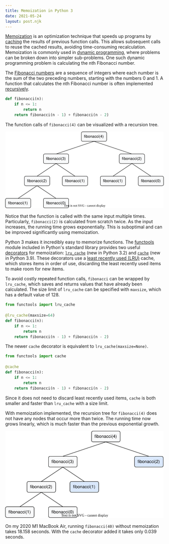 ```yaml
---
title: Memoization in Python 3
date: 2021-05-24
layout: post.njk
---
```


[Memoization](https://en.wikipedia.org/wiki/Memoization) is an optimization
technique that speeds up programs by
[caching](https://en.wikipedia.org/wiki/Cache_(computing)) the results of
previous function calls. This allows subsequent calls to reuse the cached
results, avoiding time-consuming recalculation. Memoization is commonly used in
[dynamic programming](https://en.wikipedia.org/wiki/Dynamic_programming), where
problems can be broken down into simpler sub-problems. One such dynamic
programming problem is calculating the nth Fibonacci number.

The [Fibonacci numbers](https://en.wikipedia.org/wiki/Fibonacci_number) are a
sequence of integers where each number is the sum of the two preceding numbers,
starting with the numbers 0 and 1. A function that calculates the nth Fibonacci
number is often implemented
[recursively](https://en.wikipedia.org/wiki/Recursion_(computer_science)).

```python
def fibonacci(n):
    if n <= 1:
        return n
    return fibonacci(n - 1) + fibonacci(n - 2)
```

The function calls of `fibonacci(4)` can be visualized with a recursion tree.

<img src="/static/fibonacci_without_cache.svg" />

Notice that the function is called with the same input multiple times.
Particularly, `fibonacci(2)` is calculated from scratch twice. As the input
increases, the running time grows exponentially. This is suboptimal and can be
improved significantly using memoization.

Python 3 makes it incredibly easy to memorize functions. The
[functools](https://docs.python.org/3/library/functools.html) module included in
Python's standard library provides two useful
[decorators](https://docs.python.org/3/glossary.html#term-decorator) for
memoization:
[`lru_cache`](https://docs.python.org/3/library/functools.html#functools.lru_cache)
(new in Python 3.2) and
[`cache`](https://docs.python.org/3/library/functools.html#functools.cache) (new
in Python 3.9). These decorators use a
[least recently used (LRU)](https://en.wikipedia.org/wiki/Cache_replacement_policies#Least_recently_used_(LRU))
cache, which stores items in order of use, discarding the least recently used
items to make room for new items.

To avoid costly repeated function calls, `fibonacci` can be wrapped by
`lru_cache`, which saves and returns values that have already been calculated.
The size limit of `lru_cache` can be specified with `maxsize`, which has a
default value of 128.

```python
from functools import lru_cache

@lru_cache(maxsize=64)
def fibonacci(n):
    if n <= 1:
        return n
    return fibonacci(n - 1) + fibonacci(n - 2)
```

The newer `cache` decorator is equivalent to `lru_cache(maxsize=None)`.

```python
from functools import cache

@cache
def fibonacci(n):
    if n <= 1:
        return n
    return fibonacci(n - 1) + fibonacci(n - 2)
```

Since it does not need to discard least recently used items, `cache` is both
smaller and faster than `lru_cache` with a size limit.

With memoization implemented, the recursion tree for `fibonacci(4)` does not
have any nodes that occur more than twice. The running time now grows linearly,
which is much faster than the previous exponential growth.

<img src="/static/fibonacci_with_cache.svg" />

On my 2020 M1 MacBook Air, running `fibonacci(40)` without memoization takes
18.158 seconds. With the `cache` decorator added it takes only 0.039 seconds.
